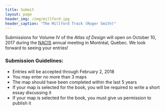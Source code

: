 ```yaml
---
title: Submit
layout: page
header_img: /img/millford.jpg
header_caption: "The Millford Track (Roger Smith)"
---
```



Submissions for Volume IV of the *Atlas of Design* will open on October 10, 2017 during the <a href="http://nacis.org">NACIS</a> annual meeting in Montréal, Québec. We look forward to seeing your entries! 

### Submission Guidelines:

- Entries will be accepted through February 2, 2018
- You may enter no more than 3 maps
- The map should have been completed within the last 5 years
- If your map is selected for the book, you will be required to write a short essay discussing it
- If your map is selected for the book, you must give us permission to publish it 
